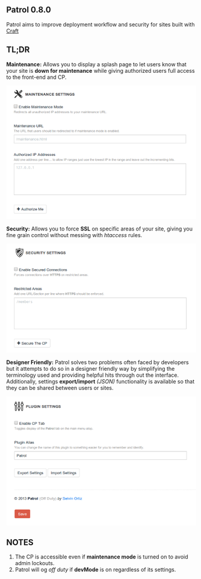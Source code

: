 ## Patrol 0.8.0
Patrol aims to improve deployment workflow and security for sites built with [Craft](http://buildwithcraft.com)

## TL;DR
**Maintenance:** Allows you to display a splash page to let users know that your site is **down for maintenance** while giving authorized users full access to the front-end and CP.

![Maintenance Mode](etc/maintenance.png)

**Security:** Allows you to force **SSL** on specific areas of your site, giving you fine grain control without messing with _htaccess_ rules.

![Maintenance Mode](etc/security.png)

**Designer Friendly:** Patrol solves two problems often faced by developers but it attempts to do so in a designer friendly way by simplifying the terminology used and providing helpful hits through out the interface.
Additionally, settings **export/import** _(JSON)_ functionality is available so that they can be shared between users or sites.

![Maintenance Mode](etc/settings.png)

## NOTES
1. The CP is accessible even if **maintenance mode** is turned on to avoid admin lockouts.
2. Patrol will og _off duty_ if **devMode** is on regardless of its settings.

